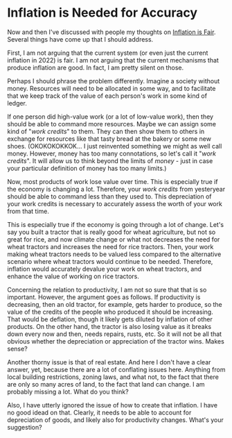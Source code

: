 # Inflation is Needed for Accuracy

Now and then I've discussed with people my thoughts on [Inflation is
Fair](blog-20220409-inflation-is-fair.html). Several things have come up that I
should address.

First, I am not arguing that the current system (or even just the current
inflation in 2022) is fair. I am not arguing that the current mechanisms that
produce inflation are good. In fact, I am pretty silent on those.

Perhaps I should phrase the problem differently. Imagine a society without
money. Resources will need to be allocated in some way, and to facilitate that
we keep track of the value of each person's work in some kind of ledger.

If one person did high-value work (or a lot of low-value work), then they
should be able to command more resources. Maybe we can assign some kind of
"*work credits*" to them. They can then show them to others in exchange for
resources like that tasty bread at the bakery or some new shoes.
(OKOKOKOKKOK... I just reinvented something we might as well call money.
However, money has too many connotations, so let's call it "*work credits*". It
will allow us to think beyond the limits of *money* - just in case your
particular definition of money has too many limits.)

Now, most products of work lose value over time. This is especially true if the
economy is changing a lot. Therefore, your *work credits* from yesteryear
should be able to command less than they used to. This depreciation of your
work credits is necessary to accurately assess the worth of your work from that
time.

This is especially true if the economy is going through a lot of change. Let's
say you built a tractor that is really good for wheat agriculture, but not so
great for rice, and now climate change or what not decreases the need for wheat
tractors and increases the need for rice tractors. Then, your work making
wheat tractors needs to be valued less compared to the alternative scenario
where wheat tractors would continue to be needed. Therefore, inflation would
accurately devalue your work on wheat tractors, and enhance the value of
working on rice tractors.

Concerning the relation to productivity, I am not so sure that that is so
important. However, the argument goes as follows. If productivity is
decreasing, then an old tractor, for example, gets harder to produce, so the
value of the credits of the people who produced it should be increasing. That
would be deflation, though it likely gets diluted by inflation of other
products. On the other hand, the tractor is also losing value as it breaks down
every now and then, needs repairs, rusts, etc. So it will not be all that
obvious whether the depreciation or appreciation of the tractor wins. Makes
sense?

Another thorny issue is that of real estate. And here I don't have a clear
answer, yet, because there are a lot of conflating issues here. Anything from
local building restrictions, zoning laws, and what not, to the fact that there
are only so many acres of land, to the fact that land can change. I am probably
missing a lot. What do you think?

Also, I have utterly ignored the issue of how to create that inflation. I have
no good idead on that. Clearly, it needs to be able to account for depreciation
of goods, and likely also for productivity changes. What's your suggestion?
